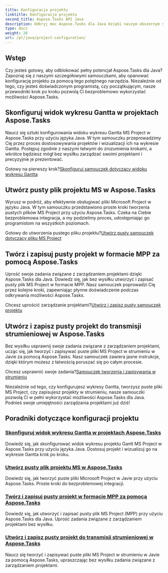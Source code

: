 ```yaml
---
title: Konfiguracja projektu
linktitle: Konfiguracja projektu
second_title: Aspose.Tasks API Java
description: Odkryj moc Aspose.Tasks dla Java dzięki naszym obszernym samouczkom. Konfiguruj wykresy Gantta, twórz pliki MS Project i usprawniaj zarządzanie projektami.
type: docs
weight: 26
url: /pl/java/project-configuration/
---
```

## Wstęp

Czy jesteś gotowy, aby odblokować pełny potencjał Aspose.Tasks dla Java? Zapoznaj się z naszymi szczegółowymi samouczkami, aby opanować konfigurację projektu za pomocą tego potężnego narzędzia. Niezależnie od tego, czy jesteś doświadczonym programistą, czy początkującym, nasze przewodniki krok po kroku pozwolą Ci bezproblemowo wykorzystać możliwości Aspose.Tasks.

## Skonfiguruj widok wykresu Gantta w projektach Aspose.Tasks

Naucz się sztuki konfigurowania widoku wykresu Gantta MS Project w Aspose.Tasks przy użyciu języka Java. W tym samouczku przeprowadzimy Cię przez proces dostosowywania projektów i wizualizacji ich na wykresie Gantta. Postępuj zgodnie z naszymi łatwymi do zrozumienia krokami, a wkrótce będziesz mógł bez wysiłku zarządzać swoimi projektami i precyzyjnie je prezentować.

 Gotowy na pierwszy krok?[Skonfiguruj samouczek dotyczący widoku wykresu Gantta](./configure-gantt-chart/)

## Utwórz pusty plik projektu MS w Aspose.Tasks

Wyrusz w podróż, aby efektywnie obsługiwać pliki Microsoft Project w języku Java. W tym samouczku przedstawiono proste kroki tworzenia pustych plików MS Project przy użyciu Aspose.Tasks. Czeka na Ciebie bezproblemowa integracja, a my podzielimy proces, udostępniając go programistom na wszystkich poziomach.

 Gotowy do utworzenia pustego pliku projektu?[Utwórz pusty samouczek dotyczący pliku MS Project](./create-empty-project-file/)

## Twórz i zapisuj pusty projekt w formacie MPP za pomocą Aspose.Tasks

Uprość swoje zadania związane z zarządzaniem projektami dzięki Aspose.Tasks dla Java. Dowiedz się, jak bez wysiłku utworzyć i zapisać pusty plik MS Project w formacie MPP. Nasz samouczek poprowadzi Cię przez kolejne kroki, zapewniając płynne doświadczenie podczas odkrywania możliwości Aspose.Tasks.

 Chcesz uprościć zarządzanie projektami?[Utwórz i zapisz pusty samouczek projektu](./create-save-mpp/)

## Utwórz i zapisz pusty projekt do transmisji strumieniowej w Aspose.Tasks

Bez wysiłku usprawnij swoje zadania związane z zarządzaniem projektami, ucząc się, jak tworzyć i zapisywać puste pliki MS Project w strumieniu w Javie za pomocą Aspose.Tasks. Nasz samouczek zawiera jasne instrukcje, dzięki którym możesz z łatwością poruszać się po całym procesie.

 Chcesz usprawnić swoje zadania?[Samouczek tworzenia i zapisywania w strumieniu](./create-save-stream/)

Niezależnie od tego, czy konfigurujesz wykresy Gantta, tworzysz puste pliki MS Project, czy zapisujesz projekty w strumieniu, nasze samouczki pozwolą Ci w pełni wykorzystać możliwości Aspose.Tasks dla Java. Podnieś swoje umiejętności zarządzania projektami już dziś!
## Poradniki dotyczące konfiguracji projektu
### [Skonfiguruj widok wykresu Gantta w projektach Aspose.Tasks](./configure-gantt-chart/)
Dowiedz się, jak skonfigurować widok wykresu projektu Gantt MS Project w Aspose.Tasks przy użyciu języka Java. Dostosuj projekt i wizualizuj go na wykresie Gantta krok po kroku.
### [Utwórz pusty plik projektu MS w Aspose.Tasks](./create-empty-project-file/)
Dowiedz się, jak tworzyć puste pliki Microsoft Project w Javie przy użyciu Aspose.Tasks. Proste kroki do bezproblemowej integracji.
### [Twórz i zapisuj pusty projekt w formacie MPP za pomocą Aspose.Tasks](./create-save-mpp/)
Dowiedz się, jak utworzyć i zapisać pusty plik MS Project (MPP) przy użyciu Aspose.Tasks dla Java. Uprość zadania związane z zarządzaniem projektami bez wysiłku.
### [Utwórz i zapisz pusty projekt do transmisji strumieniowej w Aspose.Tasks](./create-save-stream/)
Naucz się tworzyć i zapisywać puste pliki MS Project w strumieniu w Javie za pomocą Aspose.Tasks, upraszczając bez wysiłku zadania związane z zarządzaniem projektami.